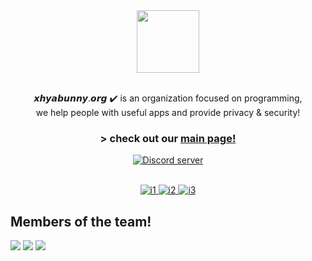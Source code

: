 <div align="center">
<img src='https://xhyabunny.netlify.app/assets/favicon.webp' height='100px'/>
  <br>
  <br>
    <p>𝙭𝙝𝙮𝙖𝙗𝙪𝙣𝙣𝙮.𝙤𝙧𝙜 ✔️ is an organization focused on programming, 
  <br>we help people with useful apps and provide privacy & security!
<br>
<h3>> check out our <a href='https://xhyabunny.netlify.app' target=”_blank">main page!</a></h3> 
<a href="https://discord.gg/Ktkrg7C2da">
    <img src="https://img.shields.io/discord/777028166535479326?color=5865F2&logo=discord&logoColor=white" alt="Discord server" />
</a>
<p></p>
<br>
<a href="https://wopen.netlify.app">
    <img src="https://img.shields.io/badge/-wideopen-3388FF.svg" alt="i1" />
</a>
<a href="https://github.com/xhyabunny/discord-rpc/releases/">
    <img src="https://img.shields.io/badge/-discordrpc-6666FF.svg" alt="i2" />
</a>
<a href="https://volatile.netlify.app">
    <img src="https://img.shields.io/badge/-volatile-00FF88.svg" alt="i3" />
</a>
</div>
  
## Members of the team!
  
[![](https://img.shields.io/badge/@xhyabunny--white.svg)](https://github.com/xhyabunny/)
[![](https://img.shields.io/badge/@SanicBTW--white.svg)](https://github.com/SanicBTW/)
[![](https://img.shields.io/badge/@Neofoxxo--white.svg)](https://github.com/Neofoxxo/) 



